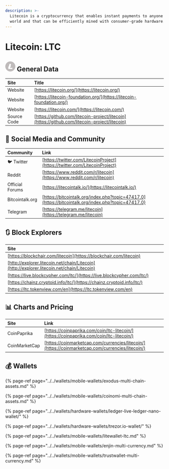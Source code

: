 ```yaml
---
description: >-
  Litecoin is a cryptocurrency that enables instant payments to anyone in the
  world and that can be efficiently mined with consumer-grade hardware.
---
```


# Litecoin: LTC

## ![](../../.gitbook/assets/ltc.png) General Data

| Site | Title |
| :--- | :--- |
| Website | [https://litecoin.org/](https://litecoin.org/) |
| Website | [https://litecoin-foundation.org/](https://litecoin-foundation.org/) |
| Website | [https://litecoin.com/](https://litecoin.com/) |
| Source Code | [https://github.com/litecoin-project/litecoin](https://github.com/litecoin-project/litecoin) |

## 🙋 Social Media and Community

| Community | Link |
| :--- | :--- |
| 🐦 Twitter | [https://twitter.com/LitecoinProject](https://twitter.com/LitecoinProject) |
| Reddit | [https://www.reddit.com/r/litecoin](https://www.reddit.com/r/litecoin) |
| Official Forums | [https://litecointalk.io/](https://litecointalk.io/) |
| Bitcointalk.org | [https://bitcointalk.org/index.php?topic=47417.0](https://bitcointalk.org/index.php?topic=47417.0) |
| Telegram | [https://telegram.me/litecoin](https://telegram.me/litecoin) |

## 🔃 Block Explorers

| Site |
| :--- |
| [https://blockchair.com/litecoin](https://blockchair.com/litecoin) |
| [http://explorer.litecoin.net/chain/Litecoin](http://explorer.litecoin.net/chain/Litecoin) |
| [https://live.blockcypher.com/ltc/](https://live.blockcypher.com/ltc/) |
| [https://chainz.cryptoid.info/ltc/](https://chainz.cryptoid.info/ltc/) |
| [https://ltc.tokenview.com/en](https://ltc.tokenview.com/en) |

## 📊 Charts and Pricing

| Site | Link |
| :--- | :--- |
| CoinPaprika | [https://coinpaprika.com/coin/ltc-litecoin/](https://coinpaprika.com/coin/ltc-litecoin/) |
| CoinMarketCap | [https://coinmarketcap.com/currencies/litecoin/](https://coinmarketcap.com/currencies/litecoin/) |

## 💰 Wallets

{% page-ref page="../../wallets/mobile-wallets/exodus-multi-chain-assets.md" %}

{% page-ref page="../../wallets/mobile-wallets/coinomi-multi-chain-assets.md" %}

{% page-ref page="../../wallets/hardware-wallets/ledger-live-ledger-nano-wallet/" %}

{% page-ref page="../../wallets/hardware-wallets/trezor.io-wallet/" %}

{% page-ref page="../../wallets/mobile-wallets/litewallet-ltc.md" %}

{% page-ref page="../../wallets/mobile-wallets/enjin-multi-currency.md" %}

{% page-ref page="../../wallets/mobile-wallets/trustwallet-multi-currency.md" %}

